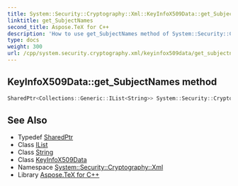 ```yaml
---
title: System::Security::Cryptography::Xml::KeyInfoX509Data::get_SubjectNames method
linktitle: get_SubjectNames
second_title: Aspose.TeX for C++
description: 'How to use get_SubjectNames method of System::Security::Cryptography::Xml::KeyInfoX509Data class in C++.'
type: docs
weight: 300
url: /cpp/system.security.cryptography.xml/keyinfox509data/get_subjectnames/
---
```

## KeyInfoX509Data::get_SubjectNames method




```cpp
SharedPtr<Collections::Generic::IList<String>> System::Security::Cryptography::Xml::KeyInfoX509Data::get_SubjectNames()
```

## See Also

* Typedef [SharedPtr](../../../system/sharedptr/)
* Class [IList](../../../system.collections.generic/ilist/)
* Class [String](../../../system/string/)
* Class [KeyInfoX509Data](../)
* Namespace [System::Security::Cryptography::Xml](../../)
* Library [Aspose.TeX for C++](../../../)
